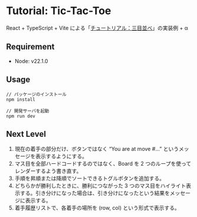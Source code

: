 # Tutorial: Tic-Tac-Toe

React + TypeScript + Vite による「[チュートリアル：三目並べ](https://ja.react.dev/learn/tutorial-tic-tac-toe)」の実装例 + α

## Requirement

- Node: v22.1.0

## Usage

```
// パッケージのインストール
npm install

// 開発サーバを起動
npm run dev
```

## Next Level

1. 現在の着手の部分だけ、ボタンではなく “You are at move #…” というメッセージを表示するようにする。
1. マス目を全部ハードコードするのではなく、Board を 2 つのループを使ってレンダーするよう書き直す。
1. 手順を昇順または降順でソートできるトグルボタンを追加する。
1. どちらかが勝利したときに、勝利につながった 3 つのマス目をハイライト表示する。引き分けになった場合は、引き分けになったという結果をメッセージに表示する。
1. 着手履歴リストで、各着手の場所を (row, col) という形式で表示する。
